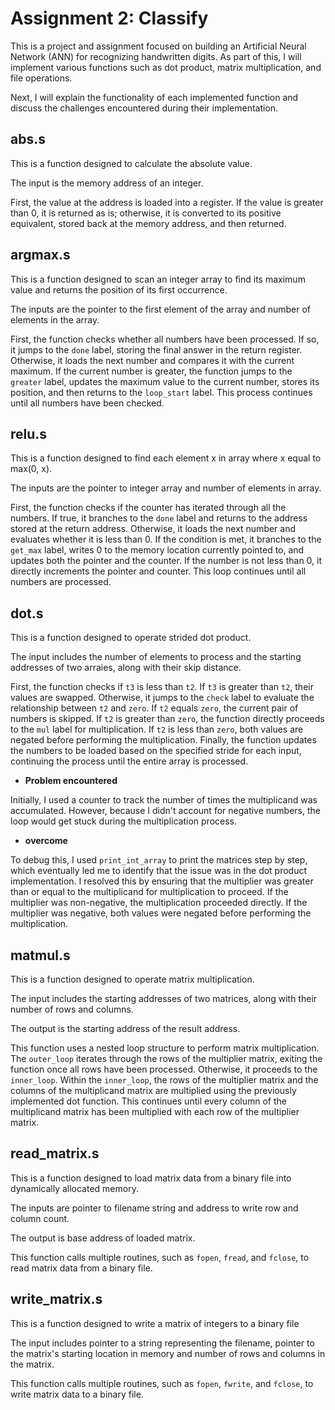 # Assignment 2: Classify

This is a project and assignment focused on building an Artificial Neural Network (ANN) for recognizing handwritten digits.
As part of this, I will implement various functions such as dot product, matrix multiplication, and file operations.

Next, I will explain the functionality of each implemented function and discuss the challenges encountered during their
implementation.

## abs.s

This is a function designed to calculate the absolute value.

The input is the memory address of an integer.

First, the value at the address is loaded into a register. If the value is greater than 0, it is returned as is; otherwise,
it is converted to its positive equivalent, stored back at the memory address, and then returned.

## argmax.s
This is a function designed to scan an integer array to find its maximum value and returns the position of its first
occurrence.

The inputs are the pointer to the first element of the array and number of elements in the array.

First, the function checks whether all numbers have been processed. If so, it jumps to the `done` label, storing the final answer in the return register. Otherwise, it loads the next number and compares it with the current maximum. If the current number is greater, the function jumps to the `greater` label, updates the maximum value to the current number, stores its position, and then returns to the `loop_start` label. This process continues until all numbers have been checked.

## relu.s
This is a function designed to find each element x in array where x equal to max(0, x).

The inputs are the pointer to integer array and number of elements in array.

First, the function checks if the counter has iterated through all the numbers. If true, it branches to the `done` label and returns to the address  stored at the return address. Otherwise, it loads the next number and evaluates whether it is less than 0. If the condition is met, it branches to the `get_max` label, writes 0 to the memory location currently pointed to, and updates both the pointer and the counter. If the number is not less than 0, it directly increments the pointer and counter. This loop continues until all numbers are processed.

## dot.s
This is a function designed to operate strided dot product.

The input includes the number of elements to process and the starting addresses of two arraies, along with their skip distance.

First, the function checks if `t3` is less than `t2`. If `t3` is greater than `t2`, their values are swapped. Otherwise, it jumps to the `check` label to evaluate the relationship between `t2` and `zero`. If `t2` equals `zero`, the current pair of numbers is skipped. If `t2` is greater than `zero`, the function directly proceeds to the `mul` label for multiplication. If `t2` is less than `zero`, both values are negated before performing the multiplication. Finally, the function updates the numbers to be loaded based on the specified stride for each input, continuing the process until the entire array is processed.

- **Problem encountered**

Initially, I used a counter to track the number of times the multiplicand was accumulated. However, because I didn't account for negative numbers, the loop would get stuck during the multiplication process.

- **overcome**

To debug this, I used `print_int_array` to print the matrices step by step, which eventually led me to identify that the issue was in the dot product implementation. I resolved this by ensuring that the multiplier was greater than or equal to the multiplicand for multiplication to proceed. If the multiplier was non-negative, the multiplication proceeded directly. If the multiplier was negative, both values were negated before performing the multiplication.

## matmul.s
This is a function designed to operate matrix multiplication.

The input includes the starting addresses of two matrices, along with their number of rows and columns.

The output is the starting address of the result address.

This function uses a nested loop structure to perform matrix multiplication. The `outer_loop` iterates through the rows of the multiplier matrix, exiting the function once all rows have been processed. Otherwise, it proceeds to the `inner_loop`. Within the `inner_loop`, the rows of the multiplier matrix and the columns of the multiplicand matrix are multiplied using the previously implemented dot function. This continues until every column of the multiplicand matrix has been multiplied with each row of the multiplier matrix.

## read_matrix.s
This is a function designed to load matrix data from a binary file into dynamically allocated memory.

The inputs are pointer to filename string and address to write row and column count.

The output is base address of loaded matrix.

This function calls multiple routines, such as `fopen`, `fread`, and `fclose`, to read matrix data from a binary file.


## write_matrix.s
This is a function designed to write a matrix of integers to a binary file

The input includes pointer to a string representing the filename, pointer to the matrix's starting location in memory and number of rows and columns in the matrix.

This function calls multiple routines, such as `fopen`, `fwrite`, and `fclose`, to write matrix data to a binary file.
